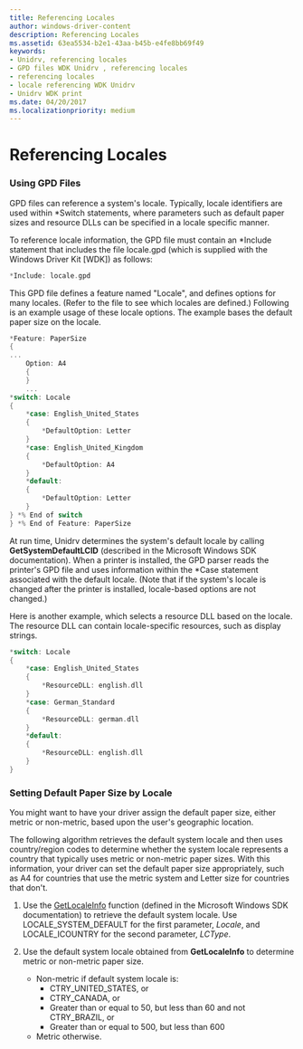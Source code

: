 ```yaml
---
title: Referencing Locales
author: windows-driver-content
description: Referencing Locales
ms.assetid: 63ea5534-b2e1-43aa-b45b-e4fe8bb69f49
keywords:
- Unidrv, referencing locales
- GPD files WDK Unidrv , referencing locales
- referencing locales
- locale referencing WDK Unidrv
- Unidrv WDK print
ms.date: 04/20/2017
ms.localizationpriority: medium
---
```


# Referencing Locales





### Using GPD Files

GPD files can reference a system's locale. Typically, locale identifiers are used within \*Switch statements, where parameters such as default paper sizes and resource DLLs can be specified in a locale specific manner.

To reference locale information, the GPD file must contain an \*Include statement that includes the file locale.gpd (which is supplied with the Windows Driver Kit \[WDK\]) as follows:

```cpp
*Include: locale.gpd
```

This GPD file defines a feature named "Locale", and defines options for many locales. (Refer to the file to see which locales are defined.) Following is an example usage of these locale options. The example bases the default paper size on the locale.

```cpp
*Feature: PaperSize
{
...
    Option: A4
    {
    }
    ...
*switch: Locale
{
    *case: English_United_States
    {
        *DefaultOption: Letter
    }
    *case: English_United_Kingdom
    {
        *DefaultOption: A4
    }
    *default:
    {
        *DefaultOption: Letter
    }
} *% End of switch
} *% End of Feature: PaperSize
```

At run time, Unidrv determines the system's default locale by calling **GetSystemDefaultLCID** (described in the Microsoft Windows SDK documentation). When a printer is installed, the GPD parser reads the printer's GPD file and uses information within the \*Case statement associated with the default locale. (Note that if the system's locale is changed after the printer is installed, locale-based options are not changed.)

Here is another example, which selects a resource DLL based on the locale. The resource DLL can contain locale-specific resources, such as display strings.

```cpp
*switch: Locale
{
    *case: English_United_States
    {
        *ResourceDLL: english.dll
    }
    *case: German_Standard
    {
        *ResourceDLL: german.dll
    }
    *default:
    {
        *ResourceDLL: english.dll
    }
}
```

### Setting Default Paper Size by Locale

You might want to have your driver assign the default paper size, either metric or non-metric, based upon the user's geographic location.

The following algorithm retrieves the default system locale and then uses country/region codes to determine whether the system locale represents a country that typically uses metric or non-metric paper sizes. With this information, your driver can set the default paper size appropriately, such as A4 for countries that use the metric system and Letter size for countries that don't.

1.  Use the [GetLocaleInfo](http://go.microsoft.com/fwlink/p/?linkid=52069) function (defined in the Microsoft Windows SDK documentation) to retrieve the default system locale. Use LOCALE\_SYSTEM\_DEFAULT for the first parameter, *Locale*, and LOCALE\_ICOUNTRY for the second parameter, *LCType*.

2.  Use the default system locale obtained from **GetLocaleInfo** to determine metric or non-metric paper size.
    -   Non-metric if default system locale is:
        -   CTRY\_UNITED\_STATES, or
        -   CTRY\_CANADA, or
        -   Greater than or equal to 50, but less than 60 and not CTRY\_BRAZIL, or
        -   Greater than or equal to 500, but less than 600
    -   Metric otherwise.

 

 




